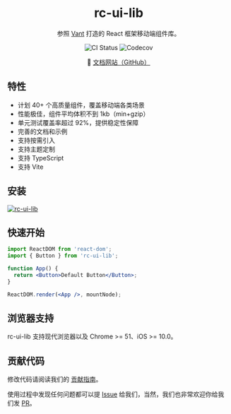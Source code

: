 <h1 align="center">rc-ui-lib</h1>

<p align="center">参照 <a href="https://github.com/youzan/vant">Vant</a> 打造的 React 框架移动端组件库。</p>
<p align="center">
  <img src="https://img.shields.io/github/workflow/status/rancui/rc-ui-lib/CI/main?style=flat-square" alt="CI Status" />
  <img alt="Codecov" src="https://img.shields.io/codecov/c/github/rancui/rc-ui-lib">
</p>
<p align="center">
  🌈 <a href="https://rancui.github.io/rc-ui-lib/">文档网站（GitHub）</a>
</p>

## 特性

- 计划 40+ 个高质量组件，覆盖移动端各类场景
- 性能极佳，组件平均体积不到 1kb（min+gzip）
- 单元测试覆盖率超过 92%，提供稳定性保障
- 完善的文档和示例
- 支持按需引入
- 支持主题定制
- 支持 TypeScript
- 支持 Vite

## 安装

[![rc-ui-lib](https://nodei.co/npm/rc-ui-lib.png)](https://npmjs.org/package/rc-ui-lib)

## 快速开始

```jsx
import ReactDOM from 'react-dom';
import { Button } from 'rc-ui-lib';

function App() {
  return <Button>Default Button</Button>;
}

ReactDOM.render(<App />, mountNode);
```

## 浏览器支持

rc-ui-lib 支持现代浏览器以及 Chrome >= 51、iOS >= 10.0。

## 贡献代码

修改代码请阅读我们的 [贡献指南](https://rancui.github.io/rc-ui-lib/#/zh-CN/contribution)。

使用过程中发现任何问题都可以提 [Issue](https://github.com/rancui/rc-ui-lib/issues) 给我们，当然，我们也非常欢迎你给我们发 [PR](https://github.com/rancui/rc-ui-lib/pulls)。
